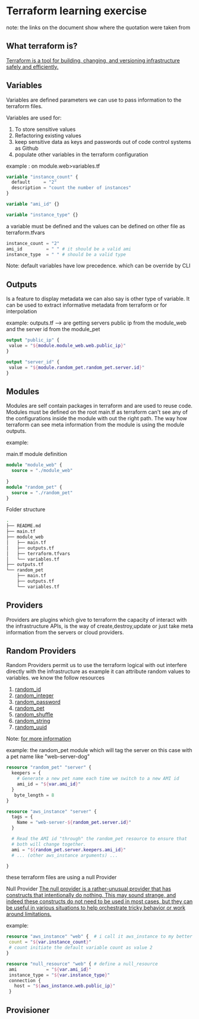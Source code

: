 # Terraform learning exercise

 note: the links on the document show where the quotation were taken from 

## What terraform is?

[Terraform is a tool for building, changing, and versioning infrastructure safely and efficiently.](https://www.terraform.io/intro/index.html)

## Variables

Variables are defined parameters we can use to pass information to the terraform files.

Variables are used for:

  1) To store sensitive values
  2) Refactoring existing values
  3) keep sensitive data as keys and passwords out of code control systems as Github
  4) populate other variables in the terraform configuration

example :
on module.web>variables.tf

```terraform
variable "instance_count" {
  default     = "2"
  description = "count the number of instances"
}

variable "ami_id" {}

variable "instance_type" {}
```

a variable must be defined and the values can be defined on other file as terraform.tfvars
```terraform
instance_count = "2"
ami_id         = " " # it should be a valid ami
instance_type  = " " # should be a valid type
```
Note: default variables have low precedence. which can be override by CLI

## Outputs
Is a feature to display metadata we can also say is other type of variable. It can be used to extract informative metadata from terraform or for interpolation

example:
 outputs.tf --> are getting servers public ip from the module_web and the server id from the module_pet

 ```terraform
 output "public_ip" {
  value = "${module.module_web.web.public_ip}"
}

output "server_id" {
  value = "${module.random_pet.random_pet.server.id}"
}

 ```

## Modules
Modules are self contain packages in terraform and are used to reuse code.
Modules must be defined on the root main.tf as terraform can't see any of the configurations inside the module with out the right path.
The way how terraform can see meta information from the module is using the module outputs.

example:

main.tf module definition

```terraform
module "module_web" {
  source = "./module_web"
  
}
module "random_pet" {
  source = "./random_pet"
}
```

Folder structure

```bash
.
├── README.md
├── main.tf
├── module_web
│   ├── main.tf
│   ├── outputs.tf
│   ├── terraform.tfvars
│   └── variables.tf
├── outputs.tf
└── random_pet
    ├── main.tf
    ├── outputs.tf
    └── variables.tf
```

## Providers

Providers are plugins which give to terraform the capacity of interact with the infrastructure APIs, is the way of create,destroy,update or just take meta information from the servers or cloud providers.

## Random Providers
Random Providers permit us to use the terraform logical with out interfere directly with the infrastructure as example it can attribute random values to variables.
 we know the follow resources
1) [random_id](https://www.terraform.io/docs/providers/random/r/id.html)
2) [random_integer](https://www.terraform.io/docs/providers/random/r/integer.html)
3) [random_password](https://www.terraform.io/docs/providers/random/r/password.html)
4) [random_pet](https://www.terraform.io/docs/providers/random/r/pet.html)
5) [random_shuffle](https://www.terraform.io/docs/providers/random/r/shuffle.html)
6) [random_string](https://www.terraform.io/docs/providers/random/r/string.html)
7) [random_uuid](https://www.terraform.io/docs/providers/random/r/uuid.html)

Note: [for more information](https://www.terraform.io/docs/providers/index.html)

example: the random_pet module which will tag the server on this case with a pet name like "web-server-dog"
```terraform
resource "random_pet" "server" {
  keepers = {
    # Generate a new pet name each time we switch to a new AMI id
    ami_id = "${var.ami_id}"
  }
   byte_length = 8
}

resource "aws_instance" "server" {
  tags = {
    Name = "web-server-${random_pet.server.id}"
  }

  # Read the AMI id "through" the random_pet resource to ensure that
  # both will change together.
  ami = "${random_pet.server.keepers.ami_id}"
  # ... (other aws_instance arguments) ...

}
```

these terraform files are using a null Provider

Null Provider
[The null provider is a rather-unusual provider that has constructs that intentionally do nothing. This may sound strange, and indeed these constructs do not need to be used in most cases, but they can be useful in various situations to help orchestrate tricky behavior or work around limitations.](https://www.terraform.io/docs/providers/null/index.html)

 example:

 ```terraform
resource "aws_instance" "web" {  # i call it aws_instance to my better understanding but don't need to be aws it can be anything.
  count = "${var.instance_count}"
  # count initiate the default variable count as value 2 
}

resource "null_resource" "web" { # define a null_resource
  ami           = "${var.ami_id}"
  instance_type = "${var.instance_type}"
  connection {
    host = "${aws_instance.web.public_ip}"
  }

 ```

## Provisioner

